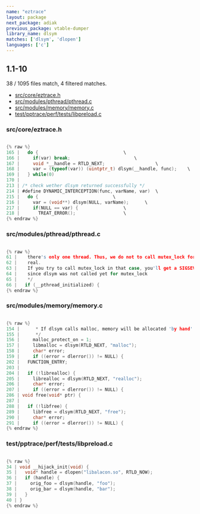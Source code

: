 ```yaml
---
name: "eztrace"
layout: package
next_package: adiak
previous_package: vtable-dumper
library_name: dlsym
matches: ['dlsym', 'dlopen']
languages: ['c']
---
```

## 1.1-10
38 / 1095 files match, 4 filtered matches.

 - [src/core/eztrace.h](#srccoreeztraceh)
 - [src/modules/pthread/pthread.c](#srcmodulespthreadpthreadc)
 - [src/modules/memory/memory.c](#srcmodulesmemorymemoryc)
 - [test/pptrace/perf/tests/libpreload.c](#testpptraceperftestslibpreloadc)

### src/core/eztrace.h

```c

{% raw %}
165 |   do {								\
166 |     if(var) break;						\
167 |     void *__handle = RTLD_NEXT;					\
168 |     var = (typeof(var)) (uintptr_t) dlsym(__handle, func);	\
169 |   } while(0)
170 | 
213 | /* check wether dlsym returned successfully */
214 | #define DYNAMIC_INTERCEPTION(func, varName, var)	\
215 |   do {							\
216 |     var = (void**) dlsym(NULL, varName);		\
217 |     if(NULL == var) {					\
218 |       TREAT_ERROR();					\
{% endraw %}

```
### src/modules/pthread/pthread.c

```c

{% raw %}
61 |    there's only one thread. Thus, we do not to call mutex_lock for
62 |    real.
63 |    If you try to call mutex_lock in that case, you'll get a SIGSEVG
64 |    since dlsym was not called yet for mutex_lock
65 |    */
66 |   if (__pthread_initialized) {
{% endraw %}

```
### src/modules/memory/memory.c

```c

{% raw %}
154 |      * If dlsym calls malloc, memory will be allocated 'by hand'
155 |      */
156 |     malloc_protect_on = 1;
157 |     libmalloc = dlsym(RTLD_NEXT, "malloc");
158 |     char* error;
159 |     if ((error = dlerror()) != NULL) {
202 |   FUNCTION_ENTRY;
203 | 
204 |   if (!librealloc) {
205 |     librealloc = dlsym(RTLD_NEXT, "realloc");
206 |     char* error;
207 |     if ((error = dlerror()) != NULL) {
286 | void free(void* ptr) {
287 | 
288 |   if (!libfree) {
289 |     libfree = dlsym(RTLD_NEXT, "free");
290 |     char* error;
291 |     if ((error = dlerror()) != NULL) {
{% endraw %}

```
### test/pptrace/perf/tests/libpreload.c

```c

{% raw %}
34 | void __hijack_init(void) {
35 |   void* handle = dlopen("libalacon.so", RTLD_NOW);
36 |   if (handle) {
37 |     orig_foo = dlsym(handle, "foo");
38 |     orig_bar = dlsym(handle, "bar");
39 |   }
40 | }
{% endraw %}

```